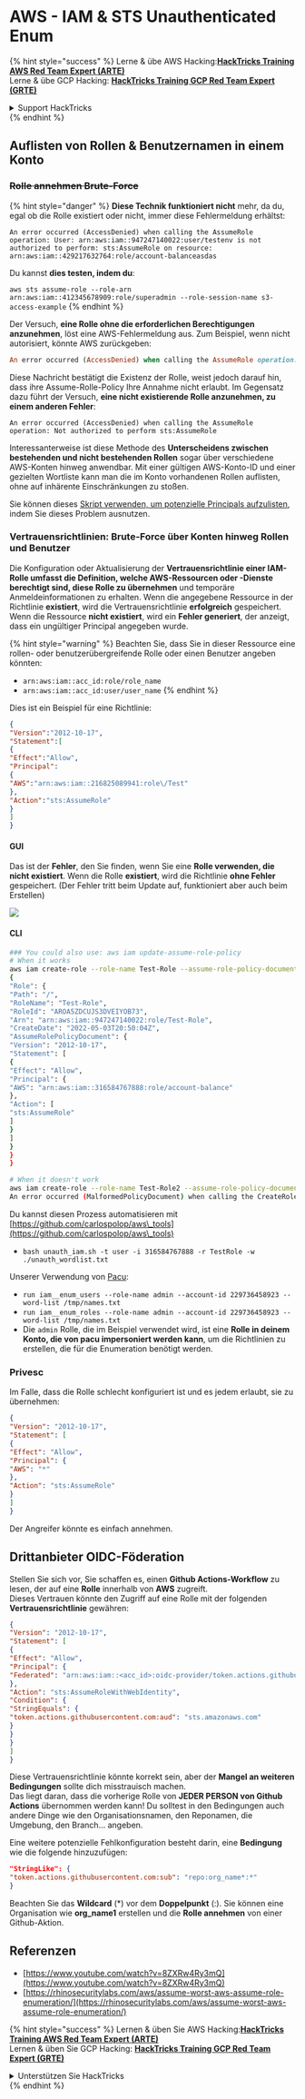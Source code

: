 # AWS - IAM & STS Unauthenticated Enum

{% hint style="success" %}
Lerne & übe AWS Hacking:<img src="../../../.gitbook/assets/image (1).png" alt="" data-size="line">[**HackTricks Training AWS Red Team Expert (ARTE)**](https://training.hacktricks.xyz/courses/arte)<img src="../../../.gitbook/assets/image (1).png" alt="" data-size="line">\
Lerne & übe GCP Hacking: <img src="../../../.gitbook/assets/image (2).png" alt="" data-size="line">[**HackTricks Training GCP Red Team Expert (GRTE)**<img src="../../../.gitbook/assets/image (2).png" alt="" data-size="line">](https://training.hacktricks.xyz/courses/grte)

<details>

<summary>Support HackTricks</summary>

* Überprüfe die [**Abonnementpläne**](https://github.com/sponsors/carlospolop)!
* **Tritt der** 💬 [**Discord-Gruppe**](https://discord.gg/hRep4RUj7f) oder der [**Telegram-Gruppe**](https://t.me/peass) bei oder **folge** uns auf **Twitter** 🐦 [**@hacktricks\_live**](https://twitter.com/hacktricks\_live)**.**
* **Teile Hacking-Tricks, indem du PRs an die** [**HackTricks**](https://github.com/carlospolop/hacktricks) und [**HackTricks Cloud**](https://github.com/carlospolop/hacktricks-cloud) GitHub-Repos einreichst.

</details>
{% endhint %}

## Auflisten von Rollen & Benutzernamen in einem Konto

### ~~Rolle annehmen Brute-Force~~

{% hint style="danger" %}
**Diese Technik funktioniert nicht** mehr, da du, egal ob die Rolle existiert oder nicht, immer diese Fehlermeldung erhältst:

`An error occurred (AccessDenied) when calling the AssumeRole operation: User: arn:aws:iam::947247140022:user/testenv is not authorized to perform: sts:AssumeRole on resource: arn:aws:iam::429217632764:role/account-balanceasdas`

Du kannst **dies testen, indem du**:

`aws sts assume-role --role-arn arn:aws:iam::412345678909:role/superadmin --role-session-name s3-access-example`
{% endhint %}

Der Versuch, **eine Rolle ohne die erforderlichen Berechtigungen anzunehmen**, löst eine AWS-Fehlermeldung aus. Zum Beispiel, wenn nicht autorisiert, könnte AWS zurückgeben:
```ruby
An error occurred (AccessDenied) when calling the AssumeRole operation: User: arn:aws:iam::012345678901:user/MyUser is not authorized to perform: sts:AssumeRole on resource: arn:aws:iam::111111111111:role/aws-service-role/rds.amazonaws.com/AWSServiceRoleForRDS
```
Diese Nachricht bestätigt die Existenz der Rolle, weist jedoch darauf hin, dass ihre Assume-Rolle-Policy Ihre Annahme nicht erlaubt. Im Gegensatz dazu führt der Versuch, **eine nicht existierende Rolle anzunehmen, zu einem anderen Fehler**:
```less
An error occurred (AccessDenied) when calling the AssumeRole operation: Not authorized to perform sts:AssumeRole
```
Interessanterweise ist diese Methode des **Unterscheidens zwischen bestehenden und nicht bestehenden Rollen** sogar über verschiedene AWS-Konten hinweg anwendbar. Mit einer gültigen AWS-Konto-ID und einer gezielten Wortliste kann man die im Konto vorhandenen Rollen auflisten, ohne auf inhärente Einschränkungen zu stoßen.

Sie können dieses [Skript verwenden, um potenzielle Principals aufzulisten](https://github.com/RhinoSecurityLabs/Security-Research/tree/master/tools/aws-pentest-tools/assume\_role\_enum), indem Sie dieses Problem ausnutzen.

### Vertrauensrichtlinien: Brute-Force über Konten hinweg Rollen und Benutzer

Die Konfiguration oder Aktualisierung der **Vertrauensrichtlinie einer IAM-Rolle umfasst die Definition, welche AWS-Ressourcen oder -Dienste berechtigt sind, diese Rolle zu übernehmen** und temporäre Anmeldeinformationen zu erhalten. Wenn die angegebene Ressource in der Richtlinie **existiert**, wird die Vertrauensrichtlinie **erfolgreich** gespeichert. Wenn die Ressource **nicht existiert**, wird ein **Fehler generiert**, der anzeigt, dass ein ungültiger Principal angegeben wurde.

{% hint style="warning" %}
Beachten Sie, dass Sie in dieser Ressource eine rollen- oder benutzerübergreifende Rolle oder einen Benutzer angeben könnten:

* `arn:aws:iam::acc_id:role/role_name`
* `arn:aws:iam::acc_id:user/user_name`
{% endhint %}

Dies ist ein Beispiel für eine Richtlinie:
```json
{
"Version":"2012-10-17",
"Statement":[
{
"Effect":"Allow",
"Principal":
{
"AWS":"arn:aws:iam::216825089941:role\/Test"
},
"Action":"sts:AssumeRole"
}
]
}
```
#### GUI

Das ist der **Fehler**, den Sie finden, wenn Sie eine **Rolle verwenden, die nicht existiert**. Wenn die Rolle **existiert**, wird die Richtlinie **ohne Fehler** gespeichert. (Der Fehler tritt beim Update auf, funktioniert aber auch beim Erstellen)

![](<../../../.gitbook/assets/image (153).png>)

#### CLI
```bash
### You could also use: aws iam update-assume-role-policy
# When it works
aws iam create-role --role-name Test-Role --assume-role-policy-document file://a.json
{
"Role": {
"Path": "/",
"RoleName": "Test-Role",
"RoleId": "AROA5ZDCUJS3DVEIYOB73",
"Arn": "arn:aws:iam::947247140022:role/Test-Role",
"CreateDate": "2022-05-03T20:50:04Z",
"AssumeRolePolicyDocument": {
"Version": "2012-10-17",
"Statement": [
{
"Effect": "Allow",
"Principal": {
"AWS": "arn:aws:iam::316584767888:role/account-balance"
},
"Action": [
"sts:AssumeRole"
]
}
]
}
}
}

# When it doesn't work
aws iam create-role --role-name Test-Role2 --assume-role-policy-document file://a.json
An error occurred (MalformedPolicyDocument) when calling the CreateRole operation: Invalid principal in policy: "AWS":"arn:aws:iam::316584767888:role/account-balanceefd23f2"
```
Du kannst diesen Prozess automatisieren mit [https://github.com/carlospolop/aws\_tools](https://github.com/carlospolop/aws\_tools)

* `bash unauth_iam.sh -t user -i 316584767888 -r TestRole -w ./unauth_wordlist.txt`

Unserer Verwendung von [Pacu](https://github.com/RhinoSecurityLabs/pacu):

* `run iam__enum_users --role-name admin --account-id 229736458923 --word-list /tmp/names.txt`
* `run iam__enum_roles --role-name admin --account-id 229736458923 --word-list /tmp/names.txt`
* Die `admin` Rolle, die im Beispiel verwendet wird, ist eine **Rolle in deinem Konto, die von pacu impersoniert werden kann**, um die Richtlinien zu erstellen, die für die Enumeration benötigt werden.

### Privesc

Im Falle, dass die Rolle schlecht konfiguriert ist und es jedem erlaubt, sie zu übernehmen:
```json
{
"Version": "2012-10-17",
"Statement": [
{
"Effect": "Allow",
"Principal": {
"AWS": "*"
},
"Action": "sts:AssumeRole"
}
]
}
```
Der Angreifer könnte es einfach annehmen.

## Drittanbieter OIDC-Föderation

Stellen Sie sich vor, Sie schaffen es, einen **Github Actions-Workflow** zu lesen, der auf eine **Rolle** innerhalb von **AWS** zugreift.\
Dieses Vertrauen könnte den Zugriff auf eine Rolle mit der folgenden **Vertrauensrichtlinie** gewähren:
```json
{
"Version": "2012-10-17",
"Statement": [
{
"Effect": "Allow",
"Principal": {
"Federated": "arn:aws:iam::<acc_id>:oidc-provider/token.actions.githubusercontent.com"
},
"Action": "sts:AssumeRoleWithWebIdentity",
"Condition": {
"StringEquals": {
"token.actions.githubusercontent.com:aud": "sts.amazonaws.com"
}
}
}
]
}
```
Diese Vertrauensrichtlinie könnte korrekt sein, aber der **Mangel an weiteren Bedingungen** sollte dich misstrauisch machen.\
Das liegt daran, dass die vorherige Rolle von **JEDER PERSON von Github Actions** übernommen werden kann! Du solltest in den Bedingungen auch andere Dinge wie den Organisationsnamen, den Reponamen, die Umgebung, den Branch... angeben.

Eine weitere potenzielle Fehlkonfiguration besteht darin, eine **Bedingung** wie die folgende hinzuzufügen:
```json
"StringLike": {
"token.actions.githubusercontent.com:sub": "repo:org_name*:*"
}
```
Beachten Sie das **Wildcard** (\*) vor dem **Doppelpunkt** (:). Sie können eine Organisation wie **org\_name1** erstellen und die **Rolle annehmen** von einer Github-Aktion.

## Referenzen

* [https://www.youtube.com/watch?v=8ZXRw4Ry3mQ](https://www.youtube.com/watch?v=8ZXRw4Ry3mQ)
* [https://rhinosecuritylabs.com/aws/assume-worst-aws-assume-role-enumeration/](https://rhinosecuritylabs.com/aws/assume-worst-aws-assume-role-enumeration/)

{% hint style="success" %}
Lernen & üben Sie AWS Hacking:<img src="../../../.gitbook/assets/image (1).png" alt="" data-size="line">[**HackTricks Training AWS Red Team Expert (ARTE)**](https://training.hacktricks.xyz/courses/arte)<img src="../../../.gitbook/assets/image (1).png" alt="" data-size="line">\
Lernen & üben Sie GCP Hacking: <img src="../../../.gitbook/assets/image (2).png" alt="" data-size="line">[**HackTricks Training GCP Red Team Expert (GRTE)**<img src="../../../.gitbook/assets/image (2).png" alt="" data-size="line">](https://training.hacktricks.xyz/courses/grte)

<details>

<summary>Unterstützen Sie HackTricks</summary>

* Überprüfen Sie die [**Abonnementpläne**](https://github.com/sponsors/carlospolop)!
* **Treten Sie der** 💬 [**Discord-Gruppe**](https://discord.gg/hRep4RUj7f) oder der [**Telegram-Gruppe**](https://t.me/peass) bei oder **folgen** Sie uns auf **Twitter** 🐦 [**@hacktricks\_live**](https://twitter.com/hacktricks\_live)**.**
* **Teilen Sie Hacking-Tricks, indem Sie PRs an die** [**HackTricks**](https://github.com/carlospolop/hacktricks) und [**HackTricks Cloud**](https://github.com/carlospolop/hacktricks-cloud) GitHub-Repos senden.

</details>
{% endhint %}
